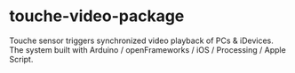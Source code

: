 # touche-video-package
Touche sensor triggers synchronized video playback of PCs & iDevices.<br>
The system built with Arduino / openFrameworks / iOS / Processing / Apple Script.
